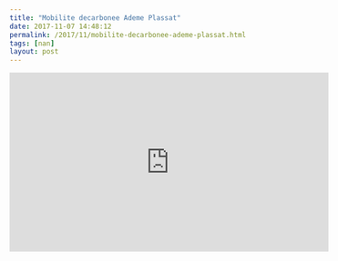 ```yaml
---
title: "Mobilite decarbonee Ademe Plassat"
date: 2017-11-07 14:48:12
permalink: /2017/11/mobilite-decarbonee-ademe-plassat.html
tags: [nan]
layout: post
---
```


<iframe width="560" height="315" src="https://www.youtube.com/embed/mg4bpP4PBs0" frameborder="0" allowfullscreen></iframe>
